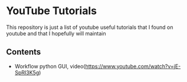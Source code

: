 # YouTube Tutorials

This repository is just a list of youtube useful tutorials that I found on youtube and that I hopefully will maintain

## Contents

- Workflow python GUI, video(https://www.youtube.com/watch?v=jE-SpRI3K5g) 
